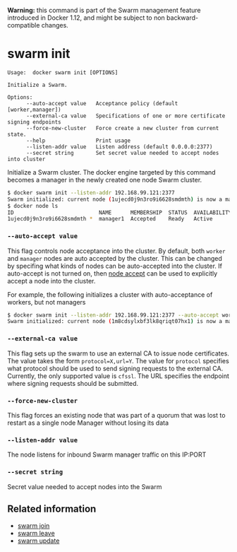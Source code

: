 <!--[metadata]>
+++
title = "swarm init"
description = "The swarm init command description and usage"
keywords = ["swarm, init"]
[menu.main]
parent = "smn_cli"
+++
<![end-metadata]-->

**Warning:** this command is part of the Swarm management feature introduced in Docker 1.12, and might be subject to non backward-compatible changes.

# swarm init

	Usage:	docker swarm init [OPTIONS]

	Initialize a Swarm.

	Options:
	      --auto-accept value   Acceptance policy (default [worker,manager])
	      --external-ca value   Specifications of one or more certificate signing endpoints
	      --force-new-cluster   Force create a new cluster from current state.
	      --help                Print usage
	      --listen-addr value   Listen address (default 0.0.0.0:2377)
	      --secret string       Set secret value needed to accept nodes into cluster

Initialize a Swarm cluster. The docker engine targeted by this command becomes a manager
in the newly created one node Swarm cluster.


```bash
$ docker swarm init --listen-addr 192.168.99.121:2377
Swarm initialized: current node (1ujecd0j9n3ro9i6628smdmth) is now a manager.
$ docker node ls
ID                           NAME      MEMBERSHIP  STATUS  AVAILABILITY  MANAGER STATUS          LEADER
1ujecd0j9n3ro9i6628smdmth *  manager1  Accepted    Ready   Active        Reachable               Yes
```

### `--auto-accept value`

This flag controls node acceptance into the cluster. By default, both `worker` and `manager`
nodes are auto accepted by the cluster. This can be changed by specifing what kinds of nodes
can be auto-accepted into the cluster. If auto-accept is not turned on, then
[node accept](node_accept.md) can be used to explicitly accept a node into the cluster.

For example, the following initializes a cluster with auto-acceptance of workers, but not managers


```bash
$ docker swarm init --listen-addr 192.168.99.121:2377 --auto-accept worker
Swarm initialized: current node (1m8cdsylxbf3lk8qriqt07hx1) is now a manager.
```

### `--external-ca value`

This flag sets up the swarm to use an external CA to issue node certificates. The value takes
the form `protocol=X,url=Y`. The value for `protocol` specifies what protocol should be used
to send signing requests to the external CA. Currently, the only supported value is `cfssl`.
The URL specifies the endpoint where signing requests should be submitted.

### `--force-new-cluster`

This flag forces an existing node that was part of a quorum that was lost to restart as a single node Manager without losing its data

### `--listen-addr value`

The node listens for inbound Swarm manager traffic on this IP:PORT

### `--secret string`

Secret value needed to accept nodes into the Swarm

## Related information

* [swarm join](swarm_join.md)
* [swarm leave](swarm_leave.md)
* [swarm update](swarm_update.md)
